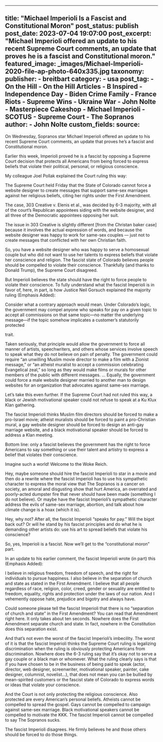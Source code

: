 
---
title: "Michael Imperioli Is a Fascist and Constitutional Moron" 
post_status: publish
post_date: 2023-07-04 19:07:00 
post_excerpt: "Michael Imperioli offered an update to his recent Supreme Court comments, an update that proves he is a fascist and Constitutional moron."
featured_image: _images/Michael-Imperioli-2020-file-ap-photo-640x335.jpg 
taxonomy:
    publisher:
        - breitbart
    category:
        - usa 
    post_tag:
        - On the Hill
        - On the Hill Articles
        - B Inspired
        - Independence Day
        - Biden Crime Family
        - France Riots
        - Supreme Wins
        - Ukraine War
        - John Nolte
        - Masterpiece Cakeshop
        - Michael Imperioli
        - SCOTUS
        - Supreme Court
        - The Sopranos
    author:
        - John Nolte
custom_fields:
    source: 
---
On Wednesday, Sopranos star Michael Imperioli offered an update to his recent Supreme Court comments, an update that proves he’s a fascist and Constitutional moron.

Earlier this week, Imperioli proved he is a fascist by opposing a Supreme Court decision that protects all Americans from being forced to express beliefs that violate their political, personal, or religious conscience.

My colleague Joel Pollak explained the Court ruling this way:

The Supreme Court held Friday that the State of Colorado cannot force a website designer to create messages that support same-sex marriages against her religious beliefs, citing her rights under the First Amendment.

The case, 303 Creative v. Elenis et al., was decided by 6-3 majority, with all of the court’s Republican appointees siding with the website designer, and all three of the Democratic appointees opposing her suit.

The issue in 303 Creative is slightly different [from the Christan baker case] because it involves the actual expression of words, and because the website designer was happy to work for same-sex couples — just not to create messages that conflicted with her own Christian faith.

So, you have a website designer who was happy to serve a homosexual couple but who did not want to use her talents to express beliefs that violate her conscience and religion. The fascist state of Colorado believes people should be compelled to violate their conscience. Thankfully (and thanks to Donald Trump), the Supreme Court disagreed.

But Imperioli believes the state should have the right to force people to violate their conscience. To fully understand what the fascist Imperioli is in favor of, here, in part, is how Justice Neil Gorsuch explained the majority ruling (Emphasis Added):

Consider what a contrary approach would mean. Under Colorado’s logic, the government may compel anyone who speaks for pay on a given topic to accept all commissions on that same topic—no matter the underlying message—if the topic somehow implicates a customer’s statutorily protected

trait.

Taken seriously, that principle would allow the government to force all manner of artists, speechwriters, and others whose services involve speech to speak what they do not believe on pain of penalty. The government could require “an unwilling Muslim movie director to make a film with a Zionist message,” or “an atheist muralist to accept a commission celebrating Evangelical zeal,” so long as they would make films or murals for other members of the public with different messages. … Equally, the government could force a male website designer married to another man to design websites for an organization that advocates against same-sex marriage.

Let’s take this even further. If the Supreme Court had not ruled this way, a black or Jewish motivational speaker could not refuse to speak at a Ku Klux Klan gathering.

The fascist Imperioli thinks Muslim film directors should be forced to make a pro-Israel movie; atheist muralists should be forced to paint a pro-Christian mural, a gay website designer should be forced to design an anti-gay marriage website, and a black motivational speaker should be forced to address a Klan meeting.

Bottom line: only a fascist believes the government has the right to force Americans to say something or use their talent and artistry to express a belief that violates their conscience.

Imagine such a world! Welcome to the Woke Reich.

Hey, maybe someone should hire the fascist Imperioli to star in a movie and then do a rewrite where the fascist Imperioli has to use his sympathetic character to express the moral view that The Sopranos is a cancer on society, an amoral and disgusting show that hurt America, an overrated and poorly-acted dumpster fire that never should have been made (something I do not believe). Or maybe have the fascist Imperioli’s sympathetic character address the evils of same-sex marriage, abortion, and talk about how climate change is a hoax (which it is).

Hey, why not? After all, the fascist Imperioli “speaks for pay.” Will the bigot back out? Or will he stand by his fascist principles and do what he is demanding other artists do: use his art to spread beliefs that violate his conscience?

So, yes, Imperioli is a fascist. Now we’ll get to the “constitutional moron” part.

In an update to his earlier comment, the fascist Imperioli wrote (in part) this (Emphasis Added):

I believe in religious freedom, freedom of speech, and the right for individuals to pursue happiness. I also believe in the separation of church and state as stated in the First Amendment. I believe that all people regardless of race, religion, color, creed, gender or sexuality are entitled to freedom, equality, rights and protection under the laws of our nation. And I vehemently oppose hate, prejudice and bigotry and always have.

Could someone please tell the fascist Imperioli that there is no “separation of church and state” in the First Amendment? You can read that Amendment right here. It only takes about ten seconds. Nowhere does the First Amendment separate church and state. In fact, nowhere in the Constitution does this separation exist.

And that’s not even the worst of the fascist Imperioli’s imbecility. The worst of it is that the fascist Imperioli thinks the Supreme Court ruling is legalizing discrimination when the ruling is obviously protecting Americans from discrimination. Nowhere does the 6-3 ruling say that it’s okay not to serve a gay couple or a black man or whomever. What the ruling clearly says is that if you have chosen to be in the business of being paid to speak (actor, director, web designer, screenwriter, motivational speaker, painter, cake designer, columnist, novelist…), that does not mean you can be bullied by mean-spirited customers or the fascist state of Colorado to express words or ideas that violate your conscience.

And the Court is not only protecting the religious conscience. Also protected are every American’s personal beliefs. Atheists cannot be compelled to spread the gospel. Gays cannot be compelled to campaign against same-sex marriage. Black motivational speakers cannot be compelled to motivate the KKK. The fascist Imperioli cannot be compelled to say The Sopranos sucks.

The fascist Imperioli disagrees. He firmly believes he and those others should be forced to do those things. 